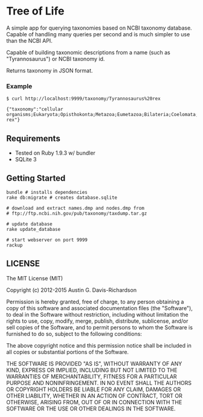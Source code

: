 # Tree of Life

A simple app for querying taxonomies based on NCBI taxonomy database. Capable of
handling many queries per second and is much simpler to use than the NCBI API.

Capable of building taxonomic descriptions from a name (such as "Tyrannosaurus")
or NCBI taxonomy id.

Returns taxonomy in JSON format.

### Example

```
$ curl http://localhost:9999/taxonomy/Tyrannosaurus%20rex

{"taxonomy":"cellular
organisms;Eukaryota;Opisthokonta;Metazoa;Eumetazoa;Bilateria;Coelomata;Deuterostomia;Chordata;Craniata;Vertebrata;Gnathostomata;Teleostomi;Euteleostomi;Sarcopterygii;Tetrapoda;Amniota;Sauropsida;Sauria;Archosauria;Dinosauria;Saurischia;Theropoda;Coelurosauria;Tyrannosauridae;Tyrannosaurus;Tyrannosaurus
rex"}
```

## Requirements

- Tested on Ruby 1.9.3 w/ bundler
- SQLite 3

## Getting Started

```
bundle # installs dependencies
rake db:migrate # creates database.sqlite

# download and extract names.dmp and nodes.dmp from
# ftp://ftp.ncbi.nih.gov/pub/taxonomy/taxdump.tar.gz

# update database
rake update_database

# start webserver on port 9999
rackup
```

## LICENSE

The MIT License (MIT)

Copyright (c) 2012-2015 Austin G. Davis-Richardson

Permission is hereby granted, free of charge, to any person obtaining a copy of
this software and associated documentation files (the "Software"), to deal in
the Software without restriction, including without limitation the rights to
use, copy, modify, merge, publish, distribute, sublicense, and/or sell copies of
the Software, and to permit persons to whom the Software is furnished to do so,
subject to the following conditions:

The above copyright notice and this permission notice shall be included in all
copies or substantial portions of the Software.

THE SOFTWARE IS PROVIDED "AS IS", WITHOUT WARRANTY OF ANY KIND, EXPRESS OR
IMPLIED, INCLUDING BUT NOT LIMITED TO THE WARRANTIES OF MERCHANTABILITY, FITNESS
FOR A PARTICULAR PURPOSE AND NONINFRINGEMENT. IN NO EVENT SHALL THE AUTHORS OR
COPYRIGHT HOLDERS BE LIABLE FOR ANY CLAIM, DAMAGES OR OTHER LIABILITY, WHETHER
IN AN ACTION OF CONTRACT, TORT OR OTHERWISE, ARISING FROM, OUT OF OR IN
CONNECTION WITH THE SOFTWARE OR THE USE OR OTHER DEALINGS IN THE SOFTWARE.
